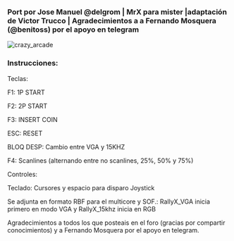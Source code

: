 ### Port por Jose Manuel @delgrom | MrX para mister |adaptación de Victor Trucco | Agradecimientos a a Fernando Mosquera (@benitoss) por el apoyo en telegram

![crazy_arcade](https://user-images.githubusercontent.com/31018768/70373421-8b7e2200-18e8-11ea-8b01-80fda31cff09.jpg)

### Instrucciones:

Teclas:

F1: 1P START

F2: 2P START

F3: INSERT COIN

ESC: RESET

BLOQ DESP: Cambio entre VGA y 15KHZ

F4: Scanlines (alternando entre no scanlines, 25%, 50% y 75%)

Controles:

Teclado: Cursores y espacio para disparo
Joystick

Se adjunta en formato RBF para el multicore y SOF.: RallyX_VGA inicia primero en modo VGA y RallyX_15khz inicia en RGB

Agradecimientos a todos los que posteais en el foro (gracias por compartir conocimientos) y a Fernando Mosquera por el apoyo en telegram.
